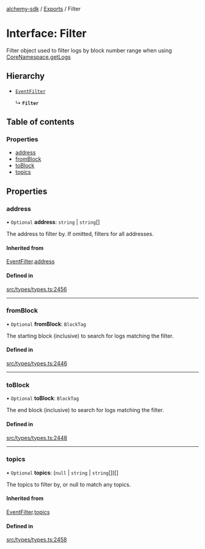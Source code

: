 [alchemy-sdk](../README.md) / [Exports](../modules.md) / Filter

# Interface: Filter

Filter object used to filter logs by block number range when using
[CoreNamespace.getLogs](../classes/CoreNamespace.md#getlogs)

## Hierarchy

- [`EventFilter`](EventFilter.md)

  ↳ **`Filter`**

## Table of contents

### Properties

- [address](Filter.md#address)
- [fromBlock](Filter.md#fromblock)
- [toBlock](Filter.md#toblock)
- [topics](Filter.md#topics)

## Properties

### address

• `Optional` **address**: `string` \| `string`[]

The address to filter by. If omitted, filters for all addresses.

#### Inherited from

[EventFilter](EventFilter.md).[address](EventFilter.md#address)

#### Defined in

[src/types/types.ts:2456](https://github.com/alchemyplatform/alchemy-sdk-js/blob/aeb51c8/src/types/types.ts#L2456)

___

### fromBlock

• `Optional` **fromBlock**: `BlockTag`

The starting block (inclusive) to search for logs matching the filter.

#### Defined in

[src/types/types.ts:2446](https://github.com/alchemyplatform/alchemy-sdk-js/blob/aeb51c8/src/types/types.ts#L2446)

___

### toBlock

• `Optional` **toBlock**: `BlockTag`

The end block (inclusive) to search for logs matching the filter.

#### Defined in

[src/types/types.ts:2448](https://github.com/alchemyplatform/alchemy-sdk-js/blob/aeb51c8/src/types/types.ts#L2448)

___

### topics

• `Optional` **topics**: (``null`` \| `string` \| `string`[])[]

The topics to filter by, or null to match any topics.

#### Inherited from

[EventFilter](EventFilter.md).[topics](EventFilter.md#topics)

#### Defined in

[src/types/types.ts:2458](https://github.com/alchemyplatform/alchemy-sdk-js/blob/aeb51c8/src/types/types.ts#L2458)
